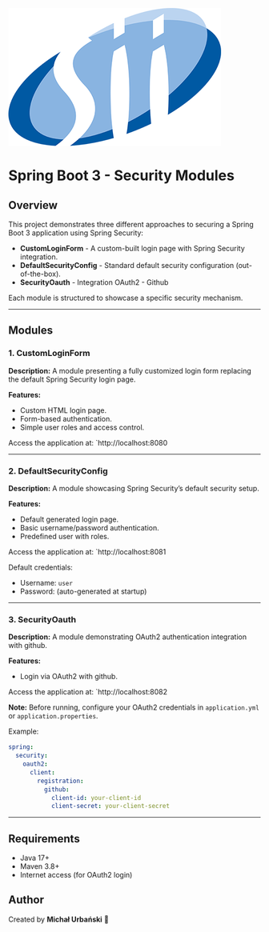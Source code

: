
![image.png](SecurityOauth/src/main/resources/static/images/image.png)
# Spring Boot 3 - Security Modules
## Overview

This project demonstrates three different approaches to securing a Spring Boot 3 application using Spring Security:

- **CustomLoginForm** - A custom-built login page with Spring Security integration.
- **DefaultSecurityConfig** - Standard default security configuration (out-of-the-box).
- **SecurityOauth** - Integration OAuth2 - Github

Each module is structured to showcase a specific security mechanism.

---

## Modules

### 1. CustomLoginForm
**Description:**
A module presenting a fully customized login form replacing the default Spring Security login page.

**Features:**
- Custom HTML login page.
- Form-based authentication.
- Simple user roles and access control.


Access the application at: `http://localhost:8080

---

### 2. DefaultSecurityConfig
**Description:**
A module showcasing Spring Security’s default security setup.

**Features:**
- Default generated login page.
- Basic username/password authentication.
- Predefined user with roles.

Access the application at: `http://localhost:8081

Default credentials:
- Username: `user`
- Password: (auto-generated at startup)

---

### 3. SecurityOauth
**Description:**
A module demonstrating OAuth2 authentication integration with github.

**Features:**
- Login via OAuth2 with github.

Access the application at: `http://localhost:8082

**Note:** Before running, configure your OAuth2 credentials in `application.yml` or `application.properties`.

Example:
```yaml
spring:
  security:
    oauth2:
      client:
        registration:
          github:
            client-id: your-client-id
            client-secret: your-client-secret
```

---

## Requirements
- Java 17+
- Maven 3.8+
- Internet access (for OAuth2 login)

## Author
Created by **Michał Urbański** 🚀


